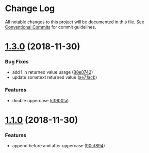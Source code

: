 # Change Log

All notable changes to this project will be documented in this file.
See [Conventional Commits](https://conventionalcommits.org) for commit guidelines.

# [1.3.0](https://github.com/rkusuma/lerna-test/compare/v1.1.0...v1.3.0) (2018-11-30)


### Bug Fixes

* add ! in returned value usage ([88e0742](https://github.com/rkusuma/lerna-test/commit/88e0742))
* update sometext returned value ([ae71acb](https://github.com/rkusuma/lerna-test/commit/ae71acb))


### Features

* double uppercase ([c1900fa](https://github.com/rkusuma/lerna-test/commit/c1900fa))





# [1.1.0](https://github.com/rkusuma/lerna-test/compare/v1.0.2...v1.1.0) (2018-11-30)


### Features

* append before and after uppercase ([90cf894](https://github.com/rkusuma/lerna-test/commit/90cf894))
